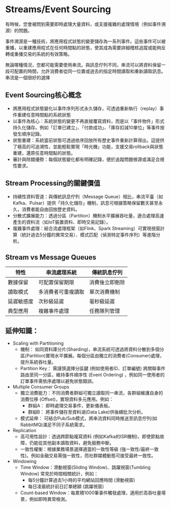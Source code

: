# Streams/Event Sourcing

有時候，您會被問到需要即時處理大量資料，或支援複雜的處理情境（例如事件溯源）的問題。

事件溯源是一種技術，將應用程式狀態的變更儲存為一系列事件。這些事件可以被重播，以重建應用程式在任何時間點的狀態，使其成為需要詳細稽核追蹤或能夠反轉或重播交易的系統的有效策略。

無論哪種情況，您都可能需要使用串流。與訊息佇列不同，串流可以將資料保留一段可配置的時間，允許消費者從同一位置或過去的指定時間讀取和重新讀取訊息。串流是一個很好的選擇

## Event Sourcing核心概念

- 將應用程式狀態變化以事件序列形式永久儲存，可透過重新執行（replay）事件重建任意時間點的系統狀態
- 以事件為核心：系統狀態的變更不再直接覆寫資料，而是以「事件物件」形式持久化儲存。例如「訂單已建立」、「付款成功」、「庫存扣減10單位」等事件按發生順序記錄。
- 狀態重建：系統當前狀態可透過依序回放所有歷史事件重新計算得出。這提供了極高的可追溯性，並能輕鬆實現「時光機」功能，支援交易rollback與狀態重建，還原任意時間點的狀態。
- 審計與除錯優勢：每個狀態變化都有明確記錄，便於追蹤問題根源或滿足合規性要求。

## Stream Processing的關鍵價值

- 持續性資料管道：與傳統訊息佇列（Message Queue）相比，串流平臺（如Kafka、Pulsar）提供「持久化儲存」機制，訊息可根據策略保留數天甚至永久，消費者能自由回放歷史資料。
- 分散式擴展能力：透過分區（Partition）機制水平擴展吞吐量，適合處理高速產生的資料流（如IoT裝置資料、即時交易記錄）。
- 複雜事件處理：結合流處理框架（如Flink、Spark Streaming）可實現視窗計算（統計過去5分鐘的異常交易）、模式匹配（偵測特定事件序列）等進階分析。

## Stream vs Message Queues

| 特性       | 串流處理系統       | 傳統訊息佇列   |
| ---------- | ------------------ | -------------- |
| 數據保留   | 可配置保留期限     | 消費後立即刪除 |
| 讀取模式   | 多消費者可重複讀取 | 單次消費機制   |
| 延遲敏感度 | 次秒級延遲         | 毫秒級延遲     |
| 典型應用   | 複雜事件處理       | 任務隊列管理   |

## 延伸知識：

- Scaling with Partitioning
  - 機制： 如同資料庫分片(Sharding)，串流系統可透過將資料分散到多個分區(Partition)實現水平擴展。每個分區由獨立的消費者(Consumer)處理，提升系統吞吐量。
  - Partition Key： 需謹慎選擇分區鍵 (例如使用者ID、訂單編號) 將關聯事件路由至同一分區，維持事件順序性 (Event Ordering) ，例如同一使用者的訂單事件需依序處理以避免狀態錯誤。
- Multiple Consumer Groups
  - 獨立消費能力：不同消費者群組可獨立讀取同一串流，各群組維護自身的消費位移 (Offset)，實現資料多元應用。例如：
    - 群組A： 即時處理交易事件，更新儀表板。
    - 群組B： 將事件儲存至資料湖(Data Lake)供後續批次分析。
  - 模式延伸： 可結合Pub/Sub模式，將串流資料同時推送至訊息佇列(如RabbitMQ)滿足不同子系統需求。
- Replication
  - 高可用性設計：透過跨節點複寫資料 (例如Kafka的ISR機制)，即使節點故障，仍能從其他副本讀取資料，避免服務中斷。
  - 一致性權衡：根據業務場景選擇適當的一致性等級 (強一致性/最終一致性)。例如金融交易需強一致性，而社群媒體動態可接受最終一致性。
- Windowing
  - Time Window：滑動視窗(Sliding Window)、跳躍視窗(Tumbling Window) 常見於時間相關統計，例如：
    - 每5分鐘計算過去1小時的平均網站回應時間 (滑動視窗)
    - 每日凌晨統計前日訂單總額 (跳躍視窗)
  - Count-based Window：每累積1000筆事件觸發處理，適用於高吞吐量場景，例如即時異常檢測。
